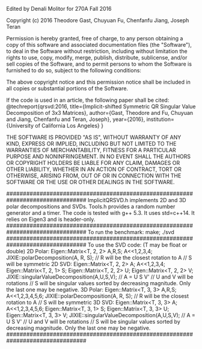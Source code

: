 Edited by Denali Molitor for 270A Fall 2016

Copyright (c) 2016 Theodore Gast, Chuyuan Fu, Chenfanfu Jiang, Joseph Teran

Permission is hereby granted, free of charge, to any person obtaining a copy of
this software and associated documentation files (the "Software"), to deal in
the Software without restriction, including without limitation the rights to
use, copy, modify, merge, publish, distribute, sublicense, and/or sell copies
of the Software, and to permit persons to whom the Software is furnished to do
so, subject to the following conditions:

The above copyright notice and this permission notice shall be included in all
copies or substantial portions of the Software.

If the code is used in an article, the following paper shall be cited:
@techreport{qrsvd:2016,
  title={Implicit-shifted Symmetric QR Singular Value Decomposition of 3x3 Matrices},
  author={Gast, Theodore and Fu, Chuyuan and Jiang, Chenfanfu and Teran, Joseph},
  year={2016},
  institution={University of California Los Angeles}
}

THE SOFTWARE IS PROVIDED "AS IS", WITHOUT WARRANTY OF ANY KIND, EXPRESS OR
IMPLIED, INCLUDING BUT NOT LIMITED TO THE WARRANTIES OF MERCHANTABILITY,
FITNESS FOR A PARTICULAR PURPOSE AND NONINFRINGEMENT. IN NO EVENT SHALL THE
AUTHORS OR COPYRIGHT HOLDERS BE LIABLE FOR ANY CLAIM, DAMAGES OR OTHER
LIABILITY, WHETHER IN AN ACTION OF CONTRACT, TORT OR OTHERWISE, ARISING FROM,
OUT OF OR IN CONNECTION WITH THE SOFTWARE OR THE USE OR OTHER DEALINGS IN THE
SOFTWARE.

################################################################################
ImplicitQRSVD.h implements 2D and 3D polar decompositions and SVDs.
Tools.h provides a random number generator and a timer.
The code is tested with g++ 5.3. It uses std=c++14. It relies on Eigen3 and is header-only.
################################################################################
To run the benchmark:
    make;
    ./svd
################################################################################
To use the SVD code: (T may be float or double)
2D Polar:
    Eigen::Matrix<T, 2, 2> A,R,S;
    A<<1,2,3,4;
    JIXIE::polarDecomposition(A, R, S);
    // R will be the closest rotation to A
    // S will be symmetric
2D SVD:
    Eigen::Matrix<T, 2, 2> A;
    A<<1,2,3,4;
    Eigen::Matrix<T, 2, 1> S;
    Eigen::Matrix<T, 2, 2> U;
    Eigen::Matrix<T, 2, 2> V;
    JIXIE::singularValueDecomposition(A,U,S,V);
    // A = U S V'
    // U and V will be rotations
    // S will be singular values sorted by decreasing magnitude. Only the last one may be negative.
3D Polar:
    Eigen::Matrix<T, 3, 3> A,R,S;
    A<<1,2,3,4,5,6;
    JIXIE::polarDecomposition(A, R, S);
    // R will be the closest rotation to A
    // S will be symmetric
3D SVD:
    Eigen::Matrix<T, 3, 3> A;
    A<<1,2,3,4,5,6;
    Eigen::Matrix<T, 3, 1> S;
    Eigen::Matrix<T, 3, 3> U;
    Eigen::Matrix<T, 3, 3> V;
    JIXIE::singularValueDecomposition(A,U,S,V);
    // A = U S V'
    // U and V will be rotations
    // S will be singular values sorted by decreasing magnitude. Only the last one may be negative.
################################################################################
